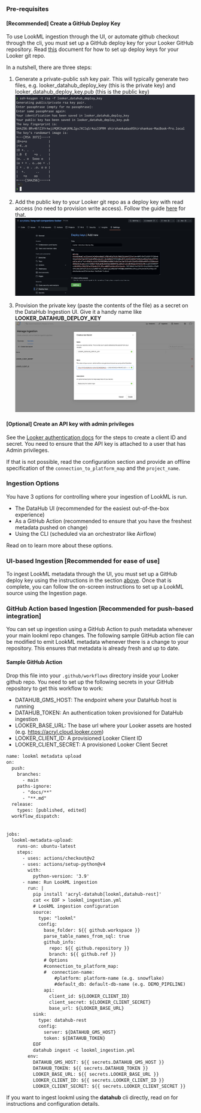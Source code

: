 ### Pre-requisites

#### [Recommended] Create a GitHub Deploy Key

To use LookML ingestion through the UI, or automate github checkout through the cli, you must set up a GitHub deploy key for your Looker GitHub repository. Read [this](https://docs.github.com/en/developers/overview/managing-deploy-keys#deploy-keys) document for how to set up deploy keys for your Looker git repo. 

In a nutshell, there are three steps: 
1. Generate a private-public ssh key pair. This will typically generate two files, e.g. looker_datahub_deploy_key (this is the private key) and looker_datahub_deploy_key.pub (this is the public key)
![Image](https://raw.githubusercontent.com/datahub-project/static-assets/main/imgs/gitssh/ssh-key-generation.png)

2. Add the public key to your Looker git repo as a deploy key with read access (no need to provision write access). Follow the guide [here](https://docs.github.com/en/developers/overview/managing-deploy-keys#deploy-keys) for that.
![Image](https://raw.githubusercontent.com/datahub-project/static-assets/main/imgs/gitssh/git-deploy-key.png)

3. Provision the private key (paste the contents of the file) as a secret on the DataHub Ingestion UI. Give it a handy name like **LOOKER_DATAHUB_DEPLOY_KEY**
![Image](https://raw.githubusercontent.com/datahub-project/static-assets/main/imgs/gitssh/datahub-secret.png)

#### [Optional] Create an API key with admin privileges

See the [Looker authentication docs](https://docs.looker.com/reference/api-and-integration/api-auth#authentication_with_an_sdk) for the steps to create a client ID and secret.
You need to ensure that the API key is attached to a user that has Admin privileges. 

If that is not possible, read the configuration section and provide an offline specification of the `connection_to_platform_map` and the `project_name`.

### Ingestion Options

You have 3 options for controlling where your ingestion of LookML is run. 
- The DataHub UI (recommended for the easiest out-of-the-box experience)
- As a GitHub Action (recommended to ensure that you have the freshest metadata pushed on change)
- Using the CLI (scheduled via an orchestrator like Airflow)

Read on to learn more about these options. 

### UI-based Ingestion [Recommended for ease of use]

To ingest LookML metadata through the UI, you must set up a GitHub deploy key using the instructions in the section [above](#optional-create-a-github-deploy-key). Once that is complete, you can follow the on-screen instructions to set up a LookML source using the Ingestion page.

### GitHub Action based Ingestion [Recommended for push-based integration]

You can set up ingestion using a GitHub Action to push metadata whenever your main lookml repo changes.
The following sample GitHub action file can be modified to emit LookML metadata whenever there is a change to your repository. This ensures that metadata is already fresh and up to date.

#### Sample GitHub Action

Drop this file into your `.github/workflows` directory inside your Looker github repo.
You need to set up the following secrets in your GitHub repository to get this workflow to work:
- DATAHUB_GMS_HOST: The endpoint where your DataHub host is running
- DATAHUB_TOKEN: An authentication token provisioned for DataHub ingestion
- LOOKER_BASE_URL: The base url where your Looker assets are hosted (e.g. https://acryl.cloud.looker.com)
- LOOKER_CLIENT_ID: A provisioned Looker Client ID
- LOOKER_CLIENT_SECRET: A provisioned Looker Client Secret

```
name: lookml metadata upload
on:
  push:
    branches:
      - main
    paths-ignore:
      - "docs/**"
      - "**.md"
  release:
    types: [published, edited]
  workflow_dispatch:
    

jobs:
  lookml-metadata-upload:
    runs-on: ubuntu-latest
    steps:
      - uses: actions/checkout@v2
      - uses: actions/setup-python@v4
        with:
          python-version: '3.9'
      - name: Run LookML ingestion
        run: |
          pip install 'acryl-datahub[lookml,datahub-rest]'
          cat << EOF > lookml_ingestion.yml
          # LookML ingestion configuration
          source:
            type: "lookml"
            config:
              base_folder: ${{ github.workspace }}
              parse_table_names_from_sql: true
              github_info:
                repo: ${{ github.repository }}
                branch: ${{ github.ref }}
              # Options
              #connection_to_platform_map:
              #  connection-name:
                  #platform: platform-name (e.g. snowflake)
                  #default_db: default-db-name (e.g. DEMO_PIPELINE)
              api:
                client_id: ${LOOKER_CLIENT_ID}
                client_secret: ${LOOKER_CLIENT_SECRET}
                base_url: ${LOOKER_BASE_URL}
          sink:
            type: datahub-rest
            config:
              server: ${DATAHUB_GMS_HOST}
              token: ${DATAHUB_TOKEN}
          EOF
          datahub ingest -c lookml_ingestion.yml
        env:
          DATAHUB_GMS_HOST: ${{ secrets.DATAHUB_GMS_HOST }}
          DATAHUB_TOKEN: ${{ secrets.DATAHUB_TOKEN }}
          LOOKER_BASE_URL: ${{ secrets.LOOKER_BASE_URL }}
          LOOKER_CLIENT_ID: ${{ secrets.LOOKER_CLIENT_ID }}
          LOOKER_CLIENT_SECRET: ${{ secrets.LOOKER_CLIENT_SECRET }}
```

If you want to ingest lookml using the **datahub** cli directly, read on for instructions and configuration details.